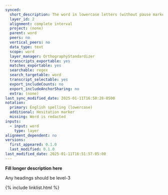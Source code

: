 ```yaml
---
synced:
  short_description: The word in lowercase letters (without pause markers)
  layer_id: 2
  alignment: complete interval
  project: (none)
  parent: word
  peers: no
  vertical_peers: no
  data_type: text
  scope: word
  layer_manager: OrthographyStandardizer
  transcripts_exportable: yes
  matches_exportable: yes
  searchable: regex
  search_targetable: word
  transcript_selectable: yes
  export_includeCounts: no
  export_includeAnchorSharing: no
  extra: (none)
last_sync_modified_date: 2025-01-11T16:50:28-0500
notation:
  primary: English spelling (lowercase)
  additional: Hesitation marker
  missing: Word is redacted
inputs:
  - input: word
    type: layer
alignment_dependent: no
versions:
  first_appeared: 0.1.0
  last_modified: 0.1.0
last_modified_date: 2025-01-11T16:51:57-05:00
---
```


**Fill longer description here**

Any headings should be level-3


{% include linklist.html %}
